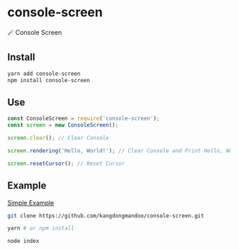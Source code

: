 # console-screen

🪄 Console Screen

## Install

```bash
yarn add console-screen
npm install console-screen
```

## Use

```js
const ConsoleScreen = require('console-screen');
const screen = new ConsoleScreen();

screen.clear(); // Clear Console

screen.rendering('Hello, World!'); // Clear Console and Print Hello, World!

screen.resetCursor(); // Reset Cursor
```

## Example

[Simple Example](./index.js)

```bash
git clone https://github.com/kangdongmandoo/console-screen.git

yarn # or npm install

node index
```
